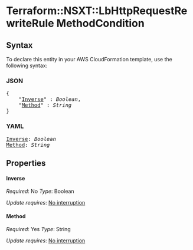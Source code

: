 # Terraform::NSXT::LbHttpRequestRewriteRule MethodCondition

## Syntax

To declare this entity in your AWS CloudFormation template, use the following syntax:

### JSON

<pre>
{
    "<a href="#inverse" title="Inverse">Inverse</a>" : <i>Boolean</i>,
    "<a href="#method" title="Method">Method</a>" : <i>String</i>
}
</pre>

### YAML

<pre>
<a href="#inverse" title="Inverse">Inverse</a>: <i>Boolean</i>
<a href="#method" title="Method">Method</a>: <i>String</i>
</pre>

## Properties

#### Inverse

_Required_: No
_Type_: Boolean

_Update requires_: [No interruption](https://docs.aws.amazon.com/AWSCloudFormation/latest/UserGuide/using-cfn-updating-stacks-update-behaviors.html#update-no-interrupt)

#### Method

_Required_: Yes
_Type_: String

_Update requires_: [No interruption](https://docs.aws.amazon.com/AWSCloudFormation/latest/UserGuide/using-cfn-updating-stacks-update-behaviors.html#update-no-interrupt)

